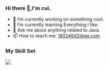 ### Hi there 👋,I'm cui.

- 🔭 I’m currently working on something cool.
- 🌱 I’m currently learning Everything I like.
- 💬 Ask me about anything related to Java.
- 📫 How to reach me: 18024642@qq.com

### My Skill Set

![](https://img.shields.io/badge/Java-ED8B00?style=for-the-badge&logo=openjdk&logoColor=white)
